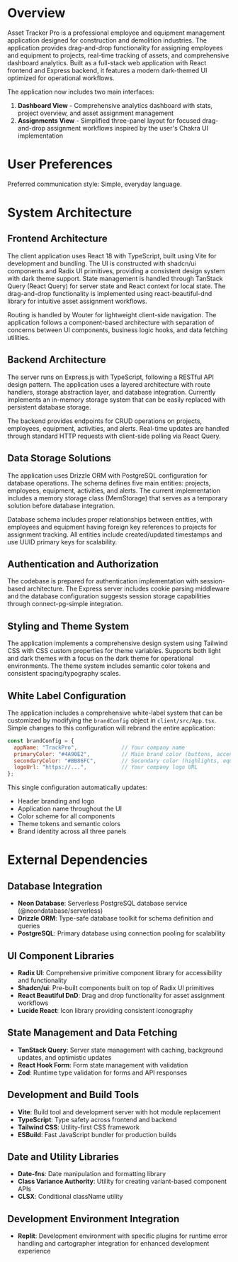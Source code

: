 # Overview

Asset Tracker Pro is a professional employee and equipment management application designed for construction and demolition industries. The application provides drag-and-drop functionality for assigning employees and equipment to projects, real-time tracking of assets, and comprehensive dashboard analytics. Built as a full-stack web application with React frontend and Express backend, it features a modern dark-themed UI optimized for operational workflows.

The application now includes two main interfaces:
1. **Dashboard View** - Comprehensive analytics dashboard with stats, project overview, and asset assignment management
2. **Assignments View** - Simplified three-panel layout for focused drag-and-drop assignment workflows inspired by the user's Chakra UI implementation

# User Preferences

Preferred communication style: Simple, everyday language.

# System Architecture

## Frontend Architecture
The client application uses React 18 with TypeScript, built using Vite for development and bundling. The UI is constructed with shadcn/ui components and Radix UI primitives, providing a consistent design system with dark theme support. State management is handled through TanStack Query (React Query) for server state and React context for local state. The drag-and-drop functionality is implemented using react-beautiful-dnd library for intuitive asset assignment workflows.

Routing is handled by Wouter for lightweight client-side navigation. The application follows a component-based architecture with separation of concerns between UI components, business logic hooks, and data fetching utilities.

## Backend Architecture
The server runs on Express.js with TypeScript, following a RESTful API design pattern. The application uses a layered architecture with route handlers, storage abstraction layer, and database integration. Currently implements an in-memory storage system that can be easily replaced with persistent database storage.

The backend provides endpoints for CRUD operations on projects, employees, equipment, activities, and alerts. Real-time updates are handled through standard HTTP requests with client-side polling via React Query.

## Data Storage Solutions
The application uses Drizzle ORM with PostgreSQL configuration for database operations. The schema defines five main entities: projects, employees, equipment, activities, and alerts. The current implementation includes a memory storage class (MemStorage) that serves as a temporary solution before database integration.

Database schema includes proper relationships between entities, with employees and equipment having foreign key references to projects for assignment tracking. All entities include created/updated timestamps and use UUID primary keys for scalability.

## Authentication and Authorization
The codebase is prepared for authentication implementation with session-based architecture. The Express server includes cookie parsing middleware and the database configuration suggests session storage capabilities through connect-pg-simple integration.

## Styling and Theme System
The application implements a comprehensive design system using Tailwind CSS with CSS custom properties for theme variables. Supports both light and dark themes with a focus on the dark theme for operational environments. The theme system includes semantic color tokens and consistent spacing/typography scales.

## White Label Configuration
The application includes a comprehensive white-label system that can be customized by modifying the `brandConfig` object in `client/src/App.tsx`. Simple changes to this configuration will rebrand the entire application:

```javascript
const brandConfig = {
  appName: "TrackPro",              // Your company name
  primaryColor: "#4A90E2",          // Main brand color (buttons, accents)
  secondaryColor: "#BB86FC",        // Secondary color (highlights, equipment)
  logoUrl: "https://...",           // Your company logo URL
};
```

This single configuration automatically updates:
- Header branding and logo
- Application name throughout the UI
- Color scheme for all components
- Theme tokens and semantic colors
- Brand identity across all three panels

# External Dependencies

## Database Integration
- **Neon Database**: Serverless PostgreSQL database service (@neondatabase/serverless)
- **Drizzle ORM**: Type-safe database toolkit for schema definition and queries
- **PostgreSQL**: Primary database using connection pooling for scalability

## UI Component Libraries
- **Radix UI**: Comprehensive primitive component library for accessibility and functionality
- **Shadcn/ui**: Pre-built components built on top of Radix UI primitives
- **React Beautiful DnD**: Drag and drop functionality for asset assignment workflows
- **Lucide React**: Icon library providing consistent iconography

## State Management and Data Fetching
- **TanStack Query**: Server state management with caching, background updates, and optimistic updates
- **React Hook Form**: Form state management with validation
- **Zod**: Runtime type validation for forms and API responses

## Development and Build Tools
- **Vite**: Build tool and development server with hot module replacement
- **TypeScript**: Type safety across frontend and backend
- **Tailwind CSS**: Utility-first CSS framework
- **ESBuild**: Fast JavaScript bundler for production builds

## Date and Utility Libraries
- **Date-fns**: Date manipulation and formatting library
- **Class Variance Authority**: Utility for creating variant-based component APIs
- **CLSX**: Conditional className utility

## Development Environment Integration
- **Replit**: Development environment with specific plugins for runtime error handling and cartographer integration for enhanced development experience